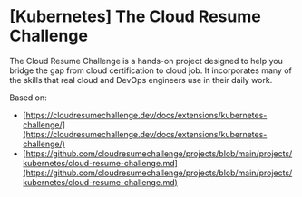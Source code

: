 # [Kubernetes] The Cloud Resume Challenge
The Cloud Resume Challenge is a hands-on project designed to help you bridge the gap from cloud certification to cloud job. It incorporates many of the skills that real cloud and DevOps engineers use in their daily work.

Based on:

- [https://cloudresumechallenge.dev/docs/extensions/kubernetes-challenge/](https://cloudresumechallenge.dev/docs/extensions/kubernetes-challenge/)
- [https://github.com/cloudresumechallenge/projects/blob/main/projects/kubernetes/cloud-resume-challenge.md](https://github.com/cloudresumechallenge/projects/blob/main/projects/kubernetes/cloud-resume-challenge.md)
